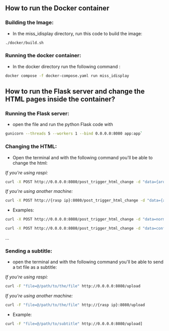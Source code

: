## How to run the Docker container

### Building the Image:
- In the miss_idisplay directory, run this code to build the image:

```sh
./docker/build.sh
```

### Running the docker container:
- In the docker directory run the following command :

```sh
docker compose -f docker-compose.yaml run miss_idisplay
```

## How to run the Flask server and change the HTML pages inside the container?

### Running the Flask server:
- open the file and run the python Flask code with

```sh
gunicorn --threads 5 --workers 1 --bind 0.0.0.0:8080 app:app`
```
### Changing the HTML:
- Open the terminal and with the following command you'll be able to change the html:

 *If you're using raspi:*

```sh
curl -X POST http://0.0.0.0:8080/post_trigger_html_change -d "data={arquivo html -sem o .html-}"
```
*If you're using another machine:*

```sh
curl -X POST http://{rasp ip}:8080/post_trigger_html_change -d "data={arquivo html -sem o .html-}"
```
- Examples:
```sh
curl -X POST http://0.0.0.0:8080/post_trigger_html_change -d "data=normal"
```
```sh
curl -X POST http://0.0.0.0:8080/post_trigger_html_change -d "data=confused"
```

...

### Sending a subtitle:
- open the terminal and with the following command you'll be able to send a txt file as a subtitle:

*If you're using raspi:*
```sh
curl -F "file=@/path/to/the/file" http://0.0.0.0:8080/upload
```
*If you're using another machine:*
```sh
curl -F "file=@/path/to/the/file" http://{rasp ip}:8080/upload
```

- Example:
```sh
curl -F "file=@/path/to/subtitle" http://0.0.0.0:8080/upload]
```

